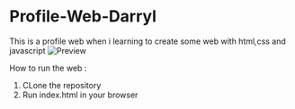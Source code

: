 # Profile-Web-Darryl
This is a profile web when i learning to create some web with html,css and javascript
![Preview](https://user-images.githubusercontent.com/83173923/177790495-d9c624a3-2fc3-4a4b-82ea-19648c61fdfa.png)

How to run the web : 
1. CLone the repository
2. Run index.html in your browser
